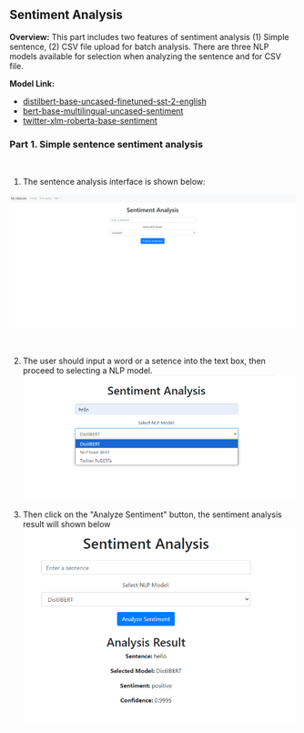 ## Sentiment Analysis

**Overview:** This part includes two features of sentiment analysis (1) Simple sentence, (2) CSV file upload for batch analysis. There are three NLP models available for selection when analyzing the sentence and for CSV file.

**Model Link:**
- <a href="https://huggingface.co/distilbert/distilbert-base-uncased-finetuned-sst-2-english">distilbert-base-uncased-finetuned-sst-2-english</a>
- <a href="https://huggingface.co/nlptown/bert-base-multilingual-uncased-sentiment">bert-base-multilingual-uncased-sentiment</a>
- <a href="https://huggingface.co/cardiffnlp/twitter-xlm-roberta-base-sentiment">twitter-xlm-roberta-base-sentiment</a>

### Part 1. Simple sentence sentiment analysis

<br>

1. The sentence analysis interface is shown below:

![](image/sentiment_analysis_sentence1.png)

<br>


2. The user should input a word or a setence into the text box, then proceed to selecting a NLP model.
![](image/sentiment_analysis_sentence2.png)

3. Then click on the "Analyze Sentiment" button, the sentiment analysis result will shown below
![](image/sentiment_analysis_sentence3.png)
